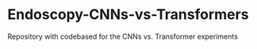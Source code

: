 # Endoscopy-CNNs-vs-Transformers
 Repository with codebased for the CNNs vs. Transformer experiments

